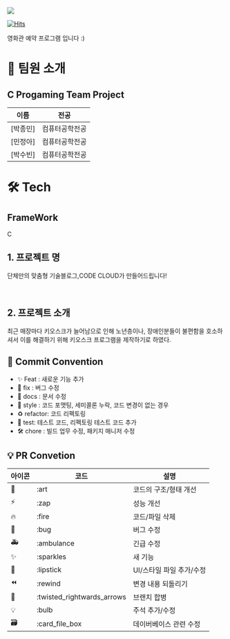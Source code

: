 <div><img src="https://capsule-render.vercel.app/api?type=waving&color=0:521cf2,100:42c330&height=200&section=header&text=CodeCloud&fontSize=90" /></div>

[![Hits](https://hits.seeyoufarm.com/api/count/incr/badge.svg?url=https%3A%2F%2Fgithub.com%2FCodeCloud-at-DGU%2FCodeCloud&count_bg=%23CEDBC5&title_bg=%23555555&icon=joomla.svg&icon_color=%23E7E7E7&title=CodeCloud&edge_flat=false)](https://hits.seeyoufarm.com)

영화관 예약 프로그램 입니다 :)

# 👋 팀원 소개

## C Progaming Team Project

| 이름                                   | 전공           |
| -------------------------------------- | -------------- | 
| [박종민]  | 컴퓨터공학전공 | 
| [민정아]  | 컴퓨터공학전공 |
| [박수빈]  | 컴퓨터공학전공 | 

# 🛠️ Tech

## FrameWork

C

## 1. 프로젝트 명

단체만의 맞춤형 기술블로그,CODE CLOUD가 만들어드립니다!

<br/>

## 2. 프로젝트 소개

최근 매장마다 키오스크가 늘어남으로 인해 노년층이나, 장애인분들이 불편함을 호소하셔서 이를 해결하기 위해 키오스크 프로그램을 제작하기로 하였다. 

## 🎯 Commit Convention

- ✨ Feat : 새로운 기능 추가
- 🐛 fix : 버그 수정
- 📑 docs : 문서 수정
- 💄 style : 코드 포맷팅, 세미콜론 누락, 코드 변경이 없는 경우
- ♻️ refactor: 코드 리펙토링
- 🧪 test: 테스트 코드, 리펙토링 테스트 코드 추가
- 🛠️ chore : 빌드 업무 수정, 패키지 매니저 수정

## 💡 PR Convetion

| 아이콘 | 코드                       | 설명                     |
| ------ | -------------------------- | ------------------------ |
| 🎨     | :art                       | 코드의 구조/형태 개선    |
| ⚡️    | :zap                       | 성능 개선                |
| 🔥     | :fire                      | 코드/파일 삭제           |
| 🐛     | :bug                       | 버그 수정                |
| 🚑     | :ambulance                 | 긴급 수정                |
| ✨     | :sparkles                  | 새 기능                  |
| 💄     | :lipstick                  | UI/스타일 파일 추가/수정 |
| ⏪     | :rewind                    | 변경 내용 되돌리기       |
| 🔀     | :twisted_rightwards_arrows | 브랜치 합병              |
| 💡     | :bulb                      | 주석 추가/수정           |
| 🗃      | :card_file_box             | 데이버베이스 관련 수정   |
